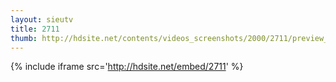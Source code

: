 ```yaml
---
layout: sieutv
title: 2711
thumb: http://hdsite.net/contents/videos_screenshots/2000/2711/preview_360p.mp4.jpg
---
```

{% include iframe src='http://hdsite.net/embed/2711' %}
 
